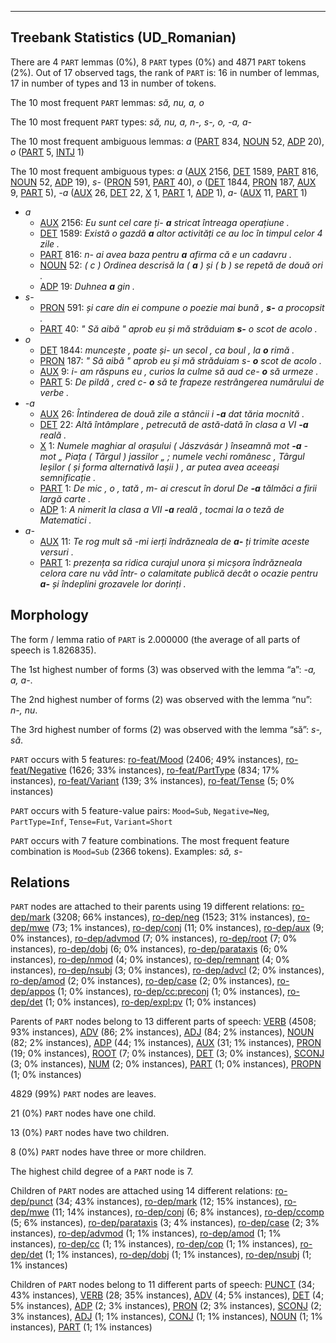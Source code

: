

--------------------------------------------------------------------------------

## Treebank Statistics (UD_Romanian)

There are 4 `PART` lemmas (0%), 8 `PART` types (0%) and 4871 `PART` tokens (2%).
Out of 17 observed tags, the rank of `PART` is: 16 in number of lemmas, 17 in number of types and 13 in number of tokens.

The 10 most frequent `PART` lemmas: <em>să, nu, a, o</em>

The 10 most frequent `PART` types:  <em>să, nu, a, n-, s-, o, -a, a-</em>

The 10 most frequent ambiguous lemmas: <em>a</em> ([PART]() 834, [NOUN]() 52, [ADP]() 20), <em>o</em> ([PART]() 5, [INTJ]() 1)

The 10 most frequent ambiguous types:  <em>a</em> ([AUX]() 2156, [DET]() 1589, [PART]() 816, [NOUN]() 52, [ADP]() 19), <em>s-</em> ([PRON]() 591, [PART]() 40), <em>o</em> ([DET]() 1844, [PRON]() 187, [AUX]() 9, [PART]() 5), <em>-a</em> ([AUX]() 26, [DET]() 22, [X]() 1, [PART]() 1, [ADP]() 1), <em>a-</em> ([AUX]() 11, [PART]() 1)


* <em>a</em>
  * [AUX]() 2156: <em>Eu sunt cel care ți- <b>a</b> stricat întreaga operațiune .</em>
  * [DET]() 1589: <em>Există o gazdă <b>a</b> altor activități ce au loc în timpul celor 4 zile .</em>
  * [PART]() 816: <em>n- ai avea baza pentru <b>a</b> afirma că e un cadavru .</em>
  * [NOUN]() 52: <em>( c ) Ordinea descrisă la ( <b>a</b> ) și ( b ) se repetă de două ori .</em>
  * [ADP]() 19: <em>Duhnea <b>a</b> gin .</em>
* <em>s-</em>
  * [PRON]() 591: <em>și care din ei compune o poezie mai bună , <b>s-</b> a procopsit .</em>
  * [PART]() 40: <em>" Să aibă " aprob eu și mă străduiam <b>s-</b> o scot de acolo .</em>
* <em>o</em>
  * [DET]() 1844: <em>muncește , poate și- un secol , ca boul , la <b>o</b> rimă .</em>
  * [PRON]() 187: <em>" Să aibă " aprob eu și mă străduiam s- <b>o</b> scot de acolo .</em>
  * [AUX]() 9: <em>i- am răspuns eu , curios la culme să aud ce- <b>o</b> să urmeze .</em>
  * [PART]() 5: <em>De pildă , cred c- <b>o</b> să te frapeze restrângerea numărului de verbe .</em>
* <em>-a</em>
  * [AUX]() 26: <em>Întinderea de două zile a stâncii i <b>-a</b> dat tăria mocnită .</em>
  * [DET]() 22: <em>Altă întâmplare , petrecută de astă-dată în clasa a VI <b>-a</b> reală .</em>
  * [X]() 1: <em>Numele maghiar al orașului ( Jászvásár ) înseamnă mot <b>-a</b> - mot „ Piața ( Târgul ) jassilor „ ; numele vechi românesc , Târgul Ieșilor ( și forma alternativă Iașii ) , ar putea avea aceeași semnificație .</em>
  * [PART]() 1: <em>De mic , o , tată , m- ai crescut în dorul De <b>-a</b> tălmăci a firii largă carte .</em>
  * [ADP]() 1: <em>A nimerit la clasa a VII <b>-a</b> reală , tocmai la o teză de Matematici .</em>
* <em>a-</em>
  * [AUX]() 11: <em>Te rog mult să -mi ierți îndrăzneala de <b>a-</b> ți trimite aceste versuri .</em>
  * [PART]() 1: <em>prezența sa ridica curajul unora și micșora îndrăzneala celora care nu văd într- o calamitate publică decât o ocazie pentru <b>a-</b> și îndeplini grozavele lor dorinți .</em>

## Morphology

The form / lemma ratio of `PART` is 2.000000 (the average of all parts of speech is 1.826835).

The 1st highest number of forms (3) was observed with the lemma “a”: <em>-a, a, a-</em>.

The 2nd highest number of forms (2) was observed with the lemma “nu”: <em>n-, nu</em>.

The 3rd highest number of forms (2) was observed with the lemma “să”: <em>s-, să</em>.

`PART` occurs with 5 features: [ro-feat/Mood]() (2406; 49% instances), [ro-feat/Negative]() (1626; 33% instances), [ro-feat/PartType]() (834; 17% instances), [ro-feat/Variant]() (139; 3% instances), [ro-feat/Tense]() (5; 0% instances)

`PART` occurs with 5 feature-value pairs: `Mood=Sub`, `Negative=Neg`, `PartType=Inf`, `Tense=Fut`, `Variant=Short`

`PART` occurs with 7 feature combinations.
The most frequent feature combination is `Mood=Sub` (2366 tokens).
Examples: <em>să, s-</em>


## Relations

`PART` nodes are attached to their parents using 19 different relations: [ro-dep/mark]() (3208; 66% instances), [ro-dep/neg]() (1523; 31% instances), [ro-dep/mwe]() (73; 1% instances), [ro-dep/conj]() (11; 0% instances), [ro-dep/aux]() (9; 0% instances), [ro-dep/advmod]() (7; 0% instances), [ro-dep/root]() (7; 0% instances), [ro-dep/dobj]() (6; 0% instances), [ro-dep/parataxis]() (6; 0% instances), [ro-dep/nmod]() (4; 0% instances), [ro-dep/remnant]() (4; 0% instances), [ro-dep/nsubj]() (3; 0% instances), [ro-dep/advcl]() (2; 0% instances), [ro-dep/amod]() (2; 0% instances), [ro-dep/case]() (2; 0% instances), [ro-dep/appos]() (1; 0% instances), [ro-dep/cc:preconj]() (1; 0% instances), [ro-dep/det]() (1; 0% instances), [ro-dep/expl:pv]() (1; 0% instances)

Parents of `PART` nodes belong to 13 different parts of speech: [VERB]() (4508; 93% instances), [ADV]() (86; 2% instances), [ADJ]() (84; 2% instances), [NOUN]() (82; 2% instances), [ADP]() (44; 1% instances), [AUX]() (31; 1% instances), [PRON]() (19; 0% instances), [ROOT]() (7; 0% instances), [DET]() (3; 0% instances), [SCONJ]() (3; 0% instances), [NUM]() (2; 0% instances), [PART]() (1; 0% instances), [PROPN]() (1; 0% instances)

4829 (99%) `PART` nodes are leaves.

21 (0%) `PART` nodes have one child.

13 (0%) `PART` nodes have two children.

8 (0%) `PART` nodes have three or more children.

The highest child degree of a `PART` node is 7.

Children of `PART` nodes are attached using 14 different relations: [ro-dep/punct]() (34; 43% instances), [ro-dep/mark]() (12; 15% instances), [ro-dep/mwe]() (11; 14% instances), [ro-dep/conj]() (6; 8% instances), [ro-dep/ccomp]() (5; 6% instances), [ro-dep/parataxis]() (3; 4% instances), [ro-dep/case]() (2; 3% instances), [ro-dep/advmod]() (1; 1% instances), [ro-dep/amod]() (1; 1% instances), [ro-dep/cc]() (1; 1% instances), [ro-dep/cop]() (1; 1% instances), [ro-dep/det]() (1; 1% instances), [ro-dep/dobj]() (1; 1% instances), [ro-dep/nsubj]() (1; 1% instances)

Children of `PART` nodes belong to 11 different parts of speech: [PUNCT]() (34; 43% instances), [VERB]() (28; 35% instances), [ADV]() (4; 5% instances), [DET]() (4; 5% instances), [ADP]() (2; 3% instances), [PRON]() (2; 3% instances), [SCONJ]() (2; 3% instances), [ADJ]() (1; 1% instances), [CONJ]() (1; 1% instances), [NOUN]() (1; 1% instances), [PART]() (1; 1% instances)

